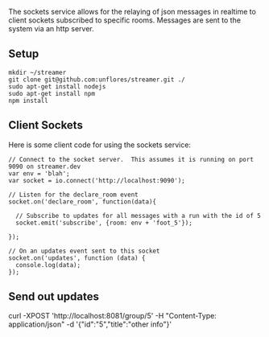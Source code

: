 The sockets service allows for the relaying of json messages in realtime to client sockets subscribed to specific rooms.  Messages are sent to the system via an http server.

## Setup

    mkdir ~/streamer
    git clone git@github.com:unflores/streamer.git ./
    sudo apt-get install nodejs
    sudo apt-get install npm
    npm install
    
## Client Sockets

Here is some client code for using the sockets service:

    // Connect to the socket server.  This assumes it is running on port 9090 on streamer.dev
    var env = 'blah';
    var socket = io.connect('http://localhost:9090');

    // Listen for the declare_room event
    socket.on('declare_room', function(data){

      // Subscribe to updates for all messages with a run with the id of 5
      socket.emit('subscribe', {room: env + 'foot_5'});

    });

    // On an updates event sent to this socket
    socket.on('updates', function (data) {
      console.log(data);
    });
    
## Send out updates

   curl -XPOST 'http://localhost:8081/group/5' -H "Content-Type: application/json" -d '{"id":"5","title":"other info"}'
